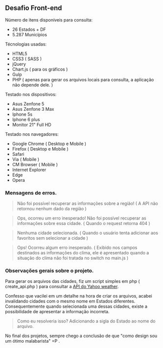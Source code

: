 ## Desafio Front-end

Número de itens disponíveis para consulta:

 - 26 Estados + DF
 - 5.287 Municípios

Técnologias usadas:

 - HTML5
 - CSS3 ( SASS )
 - jQuery
 - Chart.js ( para os gráficos )
 - Gulp
 - PHP ( apenas para gerar os arquivos locais para consulta, a aplicação não depende dele. )

Testado nos dispositivos:

 - Asus Zenfone 5 
 - Asus Zenfone 3 Max
 - Iphone 5s
 - Iphone 6 plus
 - Monitor 21" Full HD

Testado nos navegadores:

 - Google Chrome ( Desktop e Mobile )
 - Firefox ( Desktop e Mobile )
 - Safari
 - Via ( Mobile )
 - CM Browser ( Mobile )
 - Internet Explorer
 - Edge
 - Opera

### Mensagens de erros.

> Não foi possível recuperar as informações sobre a região!
( A API não retornou nenhum dado da região )

> Ops, ocorreu um erro inesperado! Não foi possível recuperar as informações sobre essa cidade.
( Quando o request retorna 404 )

> Nenhuma cidade selecionada.
( Quando o usuário tenta adicionar aos favoritos sem selecionar a cidade )

> Ops! Ocorreu algum erro inesperado.
( Exibido nos campos destinados as informações do clima, ele é apresentado quando a situação do clima não foi tratada no switch no main.js )

### Observações gerais sobre o projeto.

Para gerar os arquivos das cidades, fiz um script simples em php ( create_api.php ) para consultar a [API do Yahoo weather](https://developer.yahoo.com/weather/).

Confesso que vacilei em um detalhe na hora de criar os arquivos, acabei invalidando cidades com o mesmo nome em Estados diferentes. Consequentemente quando selecionada uma dessas cidades, existe a possibilidade de apresentar a informação incorreta.

> Como eu resolveria isso? Adicionando a sigla do Estado ao nome do arquivo.

No final dos projetos, sempre chego a conclusão de que "como design sou um ótimo malabarista" =P .